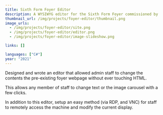 ```yaml
---
title: Sixth Form Foyer Editor
description: A WYSIWYG editor for the Sixth Form Foyer commissioned by the head of Sixth Form
thumbnail_url: /img/projects/foyer-editor/thumbnail.png
image_urls:
  - /img/projects/foyer-editor/site.png
  - /img/projects/foyer-editor/editor.png
  - /img/projects/foyer-editor/image-slideshow.png

links: []

languages: ["C#"]
year: "2021"
---
```


Designed and wrote an editor that allowed admin staff to change the contents the pre-existing foyer webpage without ever touching HTML.

This allows any member of staff to change text or the image carousel with a few clicks.

In addition to this editor, setup an easy method (via RDP, and VNC) for staff to remotely access the machine and modify the current display.
